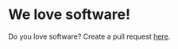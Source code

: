 # We love software!

Do you love software? Create a pull request [here](https://github.com/we-love-software/we-love-software).
